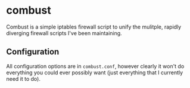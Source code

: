 combust
=======
Combust is a simple iptables firewall script to unify the mulitple, rapidly
diverging firewall scripts I've been maintaining.


Configuration
-------------
All configuration options are in `combust.conf`, however clearly it won't do
everything you could ever possibly want (just everything that I currently need
it to do).
